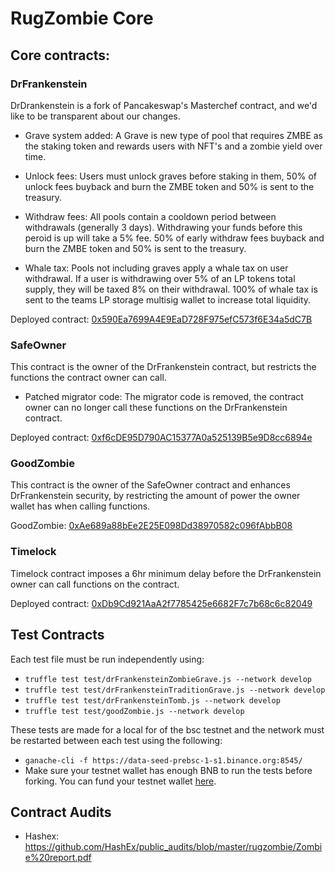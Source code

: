 # RugZombie Core

## Core contracts:
### DrFrankenstein
DrDrankenstein is a fork of Pancakeswap's Masterchef contract, and we'd like to be transparent about our changes. 
- Grave system added: A Grave is new type of pool that requires ZMBE as the staking token and rewards users with NFT's and a zombie yield over time.
  

- Unlock fees: Users must unlock graves before staking in them, 50% of unlock fees buyback and burn the ZMBE token and 50% is sent to the treasury.


- Withdraw fees: All pools contain a cooldown period between withdrawals (generally 3 days). Withdrawing your funds before this peroid is up will take a 5% fee. 50% of early withdraw fees buyback and burn the ZMBE token and 50% is sent to the treasury. 


- Whale tax: Pools not including graves apply a whale tax on user withdrawal. If a user is withdrawing over 5% of an LP tokens total supply, they will be taxed 8% on their withdrawal. 100% of whale tax is sent to the teams LP storage multisig wallet to increase total liquidity.


Deployed contract: [0x590Ea7699A4E9EaD728F975efC573f6E34a5dC7B](https://bscscan.com/address/0x590Ea7699A4E9EaD728F975efC573f6E34a5dC7B)

### SafeOwner 
This contract is the owner of the DrFrankenstein contract, but restricts the functions the contract owner can call.
- Patched migrator code: The migrator code is removed, the contract owner can no longer call these functions on the DrFrankenstein contract.

Deployed contract: [0xf6cDE95D790AC15377A0a525139B5e9D8cc6894e](https://bscscan.com/address/0xf6cDE95D790AC15377A0a525139B5e9D8cc6894e)


### GoodZombie 
This contract is the owner of the SafeOwner contract and enhances DrFrankenstein security, by restricting the amount of power the owner wallet has when calling functions.

GoodZombie: [0xAe689a88bEe2E25E098Dd38970582c096fAbbB08](https://bscscan.com/address/0xAe689a88bEe2E25E098Dd38970582c096fAbbB08)


### Timelock
Timelock contract imposes a 6hr minimum delay before the DrFrankenstein owner can call functions on the contract.

Deployed contract: [0xDb9Cd921AaA2f7785425e6682F7c7b68c6c82049](https://bscscan.com/address/0xDb9Cd921AaA2f7785425e6682F7c7b68c6c82049)

## Test Contracts
Each test file must be run independently using:
- `truffle test test/drFrankensteinZombieGrave.js --network develop`
- `truffle test test/drFrankensteinTraditionGrave.js --network develop`
- `truffle test test/drFrankensteinTomb.js --network develop`
- `truffle test test/goodZombie.js --network develop`

These tests are made for a local for of the bsc testnet and the network must be restarted between each test using the following:
- `ganache-cli -f https://data-seed-prebsc-1-s1.binance.org:8545/`
- Make sure your testnet wallet has enough BNB to run the tests before forking. You can fund your testnet wallet [here](https://testnet.binance.org/faucet-smart).

## Contract Audits

- Hashex: https://github.com/HashEx/public_audits/blob/master/rugzombie/Zombie%20report.pdf